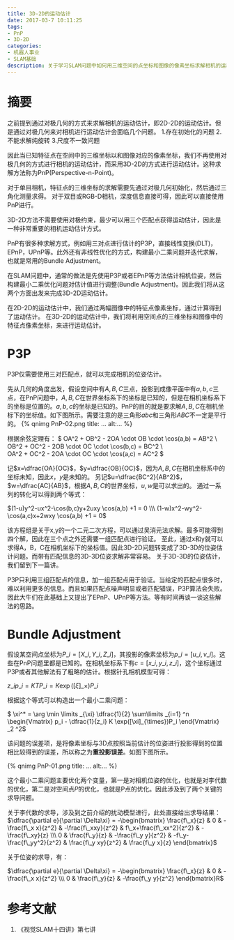 ```yaml
---
title: 3D-2D的运动估计
date: 2017-03-7 10:11:25
tags:
- PnP
- 3D-2D
categories:
- 机器人事业
- SLAM基础
description: 关于学习SLAM问题中如何用三维空间的点坐标和图像的像素坐标求解相机的运动估计的简单记录。
---
```

<!-- more -->

# 摘要
之前提到通过对极几何的方式来求解相机的运动估计，即2D-2D的运动估计。但是通过对极几何来对相机进行运动估计会面临几个问题。
1.存在初始化的问题
2.不能求解纯旋转
3.尺度不一致问题

因此当已知特征点在空间中的三维坐标以和图像对应的像素坐标，我们不再使用对极几何的方式进行相机的运动估计，而采用3D-2D的方式进行运动估计。这种求解方法称为PnP(Perspective-n-Point)。

对于单目相机，特征点的三维坐标的求解需要先通过对极几何初始化，然后通过三角化测量求得。
对于双目或RGB-D相机，深度信息直接可得，因此可以直接使用PnP进行。

3D-2D方法不需要使用对极约束，最少可以用三个匹配点获得运动估计，因此是一种非常重要的相机运动估计方式。

PnP有很多种求解方式，例如用三对点进行估计的P3P，直接线性变换(DLT)，EPnP，UPnP等。此外还有非线性优化的方式，构建最小二乘问题并迭代求解，也就是常用的Bundle Adjustment。

在SLAM问题中，通常的做法是先使用P3P或者EPnP等方法估计相机位姿，然后构建最小二乘优化问题对估计值进行调整(Bundle Adjustment)。因此我们将从这两个方面出发来完成3D-2D运动估计。

在2D-2D的运动估计中，我们通过两幅图像中的特征点像素坐标，通过计算得到了运动估计。
在3D-2D的运动估计中，我们将利用空间点的三维坐标和图像中的特征点像素坐标，来进行运动估计。



# P3P

P3P仅需要使用三对匹配点，就可以完成相机的位姿估计。

先从几何的角度出发，假设空间中有$A,B,C$三点，投影到成像平面中有$a,b,c$三点，在PnP问题中，$A,B,C$在世界坐标系下的坐标是已知的，但是在相机坐标系下的坐标是位置的。$a,b,c$的坐标是已知的。PnP的目的就是要求解$A,B,C$在相机坐标下的坐标值。如下图所示。需要注意的是三角形$abc$和三角形$ABC$不一定是平行的。
{% qnimg PnP-02.png title: ... alt:... %}

根据余弦定理有：
$
OA^2 + OB^2 - 2OA \cdot OB \cdot \cos(a,b) = AB^2 \\\
OB^2 + OC^2 - 2OB \cdot OC \cdot \cos(b,c) = BC^2 \\\
OA^2 + OC^2 - 2OA \cdot OC \cdot \cos(a,c) = AC^2 
$

记$x=\dfrac{OA}{OC}$，$y=\dfrac{OB}{OC}$，因为$A,B,C$在相机坐标系中的坐标未知，因此$x$，$y$是未知的。
另记$u=\dfrac{BC^2}{AB^2}$，$w=\dfrac{AC}{AB}$，根据$A,B,C$的世界坐标，$u,w$是可以求出的。
通过一系列的转化可以得到两个等式：

$(1-u)y^2-ux^2-\cos(b,c)y+2uxy \cos(a,b) +1 = 0 \\\
(1-w)x^2-wy^2-\cos(a,c)x+2wxy \cos(a,b) +1 = 0$ 

该方程组是关于x,y的一个二元二次方程，可以通过吴消元法求解。最多可能得到四个解，因此在三个点之外还需要一组匹配点进行验证。
至此，通过x和y就可以求得A，B，C在相机坐标下的坐标值。因此3D-2D问题转变成了3D-3D的位姿估计问题。而带有匹配信息的3D-3D位姿求解非常容易。
关于3D-3D的位姿估计，我们留到下一篇讲。

P3P只利用三组匹配点的信息，加一组匹配点用于验证。当给定的匹配点很多时，难以利用更多的信息。而且如果匹配点噪声明显或者匹配错误，P3P算法会失败。因此大牛们在此基础上又提出了EPnP、UPnP等方法。等有时间再谈一谈这些解法的思路。



# Bundle Adjustment
假设某空间点坐标为$P\_i = [X\_i, Y\_i, Z\_i]$，其投影的像素坐标为$p\_i=[u\_i,v\_i]$。这些在PnP问题里都是已知的。在相机坐标系下有$c=[x\_i, y\_i, z\_i]$，这个坐标通过P3P或者其他解法有了粗略的估计。根据针孔相机模型可得：

$z\_i p\_i = KTP\_i = K \exp([\xi]\_{\times})P\_i$ 

根据这个等式可以构造出一个最小二乘问题：

$ \xi^* = \arg \min \limits \_{\xi} \dfrac{1}{2} \sum\limits  \_{i=1} ^n \begin{Vmatrix}
p\_i - \dfrac{1}{z\_i} K \exp([\xi]\_{\times})P\_i
\end{Vmatrix} \_2 ^2$


该问题的误差项，是将像素坐标与3D点按照当前估计的位姿进行投影得到的位置相比较得到的误差，所以称之为**重投影误差**。如图下图所示。

{% qnimg PnP-01.png title: ... alt:... %}


这个最小二乘问题主要优化两个变量，第一是对相机位姿的优化，也就是对李代数的优化，第二是对空间点$P$的优化，也就是P点的优化。因此涉及到了两个关键的求导问题。

关于李代数的求导，涉及到之前介绍的扰动模型进行，此处直接给出求导结果：
$\dfrac{\partial e}{\partial \Delta\xi} = -\begin{bmatrix}
\frac{f\_x}{z} & 0  & - \frac{f\_x x}{z^2} & -\frac{f\_xxy}{z^2} & f\_x+\frac{f\_xx^2}{z^2}  & -\frac{f\_xy}{z} \\\ 
0 & \frac{f\_y}{z} & -\frac{f\_y y}{z^2} & -f\_y-\frac{f\_yy^2}{z^2} & \frac{f\_y xy}{z^2} & \frac{f\_y x}{z} 
\end{bmatrix}$ 

关于位姿的求导，有：

$\dfrac{\partial e}{\partial \Delta\xi} = -\begin{bmatrix}
\frac{f\_x}{z} & 0  & - \frac{f\_x x}{z^2}  \\\ 
0 & \frac{f\_y}{z} & -\frac{f\_y y}{z^2}  
\end{bmatrix}R$ 


# 参考文献
1. 《视觉SLAM十四讲》第七讲
















